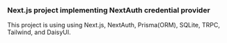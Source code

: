 ### Next.js project implementing NextAuth credential provider

This project is using using Next.js, NextAuth, Prisma(ORM), SQLite, TRPC, Tailwind, and DaisyUI.
